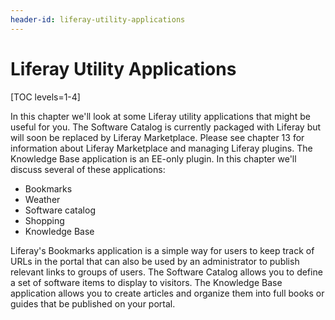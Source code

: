 ```yaml
---
header-id: liferay-utility-applications
---
```


# Liferay Utility Applications

[TOC levels=1-4]

In this chapter we'll look at some Liferay utility applications that might be
useful for you. The Software Catalog is currently packaged with Liferay but will
soon be replaced by Liferay Marketplace. Please see chapter 13 for information
about Liferay Marketplace and managing Liferay plugins. The Knowledge Base
application is an EE-only plugin. In this chapter we'll discuss several of these
applications:

- Bookmarks
- Weather
- Software catalog
- Shopping
- Knowledge Base

Liferay's Bookmarks application is a simple way for users to keep track of URLs
in the portal that can also be used by an administrator to publish relevant
links to groups of users. The Software Catalog allows you to define a set of
software items to display to visitors. The Knowledge Base application allows you
to create articles and organize them into full books or guides that be published
on your portal.
